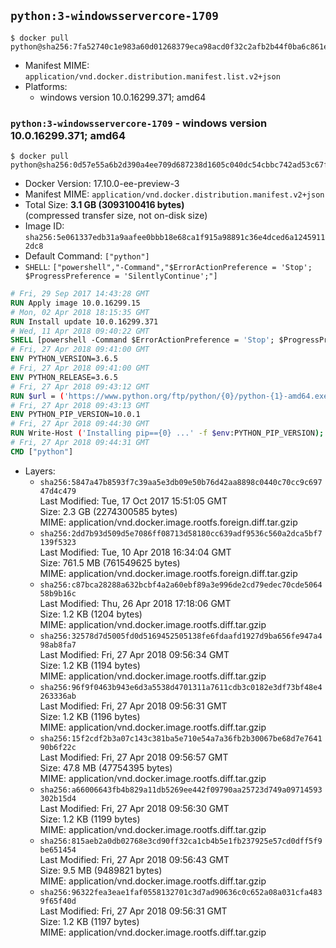 ## `python:3-windowsservercore-1709`

```console
$ docker pull python@sha256:7fa52740c1e983a60d01268379eca98acd0f32c2afb2b44f0ba6c861e11fc3db
```

-	Manifest MIME: `application/vnd.docker.distribution.manifest.list.v2+json`
-	Platforms:
	-	windows version 10.0.16299.371; amd64

### `python:3-windowsservercore-1709` - windows version 10.0.16299.371; amd64

```console
$ docker pull python@sha256:0d57e55a6b2d390a4ee709d687238d1605c040dc54cbbc742ad53c67fcf0a21a
```

-	Docker Version: 17.10.0-ee-preview-3
-	Manifest MIME: `application/vnd.docker.distribution.manifest.v2+json`
-	Total Size: **3.1 GB (3093100416 bytes)**  
	(compressed transfer size, not on-disk size)
-	Image ID: `sha256:5e061337edb31a9aafee0bbb18e68ca1f915a98891c36e4dced6a12459112dc8`
-	Default Command: `["python"]`
-	`SHELL`: `["powershell","-Command","$ErrorActionPreference = 'Stop'; $ProgressPreference = 'SilentlyContinue';"]`

```dockerfile
# Fri, 29 Sep 2017 14:43:28 GMT
RUN Apply image 10.0.16299.15
# Mon, 02 Apr 2018 18:15:35 GMT
RUN Install update 10.0.16299.371
# Wed, 11 Apr 2018 09:40:22 GMT
SHELL [powershell -Command $ErrorActionPreference = 'Stop'; $ProgressPreference = 'SilentlyContinue';]
# Fri, 27 Apr 2018 09:41:00 GMT
ENV PYTHON_VERSION=3.6.5
# Fri, 27 Apr 2018 09:41:00 GMT
ENV PYTHON_RELEASE=3.6.5
# Fri, 27 Apr 2018 09:43:12 GMT
RUN $url = ('https://www.python.org/ftp/python/{0}/python-{1}-amd64.exe' -f $env:PYTHON_RELEASE, $env:PYTHON_VERSION); 	Write-Host ('Downloading {0} ...' -f $url); 	[Net.ServicePointManager]::SecurityProtocol = [Net.SecurityProtocolType]::Tls12; 	Invoke-WebRequest -Uri $url -OutFile 'python.exe'; 		Write-Host 'Installing ...'; 	Start-Process python.exe -Wait 		-ArgumentList @( 			'/quiet', 			'InstallAllUsers=1', 			'TargetDir=C:\Python', 			'PrependPath=1', 			'Shortcuts=0', 			'Include_doc=0', 			'Include_pip=0', 			'Include_test=0' 		); 		$env:PATH = [Environment]::GetEnvironmentVariable('PATH', [EnvironmentVariableTarget]::Machine); 		Write-Host 'Verifying install ...'; 	Write-Host '  python --version'; python --version; 		Write-Host 'Removing ...'; 	Remove-Item python.exe -Force; 		Write-Host 'Complete.';
# Fri, 27 Apr 2018 09:43:13 GMT
ENV PYTHON_PIP_VERSION=10.0.1
# Fri, 27 Apr 2018 09:44:30 GMT
RUN Write-Host ('Installing pip=={0} ...' -f $env:PYTHON_PIP_VERSION); 	[Net.ServicePointManager]::SecurityProtocol = [Net.SecurityProtocolType]::Tls12; 	Invoke-WebRequest -Uri 'https://bootstrap.pypa.io/get-pip.py' -OutFile 'get-pip.py'; 	python get-pip.py 		--disable-pip-version-check 		--no-cache-dir 		('pip=={0}' -f $env:PYTHON_PIP_VERSION) 	; 	Remove-Item get-pip.py -Force; 		Write-Host 'Verifying pip install ...'; 	pip --version; 		Write-Host 'Complete.';
# Fri, 27 Apr 2018 09:44:31 GMT
CMD ["python"]
```

-	Layers:
	-	`sha256:5847a47b8593f7c39aa5e3db09e50b76d42aa8898c0440c70cc9c69747d4c479`  
		Last Modified: Tue, 17 Oct 2017 15:51:05 GMT  
		Size: 2.3 GB (2274300585 bytes)  
		MIME: application/vnd.docker.image.rootfs.foreign.diff.tar.gzip
	-	`sha256:2dd7b93d509d5e7086ff08713d58180cc639adf9536c560a2dca5bf7139f5323`  
		Last Modified: Tue, 10 Apr 2018 16:34:04 GMT  
		Size: 761.5 MB (761549625 bytes)  
		MIME: application/vnd.docker.image.rootfs.foreign.diff.tar.gzip
	-	`sha256:c87bca28288a632bcbf4a2a60ebf89a3e996de2cd79edec70cde506458b9b16c`  
		Last Modified: Thu, 26 Apr 2018 17:18:06 GMT  
		Size: 1.2 KB (1204 bytes)  
		MIME: application/vnd.docker.image.rootfs.diff.tar.gzip
	-	`sha256:32578d7d5005fd0d5169452505138fe6fdaafd1927d9ba656fe947a498ab8fa7`  
		Last Modified: Fri, 27 Apr 2018 09:56:34 GMT  
		Size: 1.2 KB (1194 bytes)  
		MIME: application/vnd.docker.image.rootfs.diff.tar.gzip
	-	`sha256:96f9f0463b943e6d3a5538d4701311a7611cdb3c0182e3df73bf48e4263336ab`  
		Last Modified: Fri, 27 Apr 2018 09:56:31 GMT  
		Size: 1.2 KB (1196 bytes)  
		MIME: application/vnd.docker.image.rootfs.diff.tar.gzip
	-	`sha256:15f2cdf2b3a07c143c381ba5e710e54a7a36fb2b30067be68d7e764190b6f22c`  
		Last Modified: Fri, 27 Apr 2018 09:56:57 GMT  
		Size: 47.8 MB (47754395 bytes)  
		MIME: application/vnd.docker.image.rootfs.diff.tar.gzip
	-	`sha256:a66006643fb4b829a11db5269ee442f09790aa25723d749a09714593302b15d4`  
		Last Modified: Fri, 27 Apr 2018 09:56:30 GMT  
		Size: 1.2 KB (1199 bytes)  
		MIME: application/vnd.docker.image.rootfs.diff.tar.gzip
	-	`sha256:815aeb2a0db02768e3cd90ff32ca1cb4b5e1fb237925e57cd0dff5f9be651454`  
		Last Modified: Fri, 27 Apr 2018 09:56:43 GMT  
		Size: 9.5 MB (9489821 bytes)  
		MIME: application/vnd.docker.image.rootfs.diff.tar.gzip
	-	`sha256:96322fea3eae1faf0558132701c3d7ad90636c0c652a08a031cfa4839f65f40d`  
		Last Modified: Fri, 27 Apr 2018 09:56:31 GMT  
		Size: 1.2 KB (1197 bytes)  
		MIME: application/vnd.docker.image.rootfs.diff.tar.gzip
